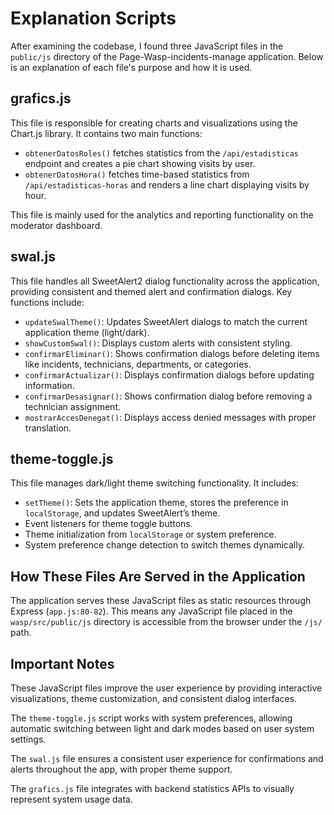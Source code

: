 # Explanation Scripts

After examining the codebase, I found three JavaScript files in the `public/js` directory of the Page-Wasp-incidents-manage application. Below is an explanation of each file's purpose and how it is used.

## grafics.js

This file is responsible for creating charts and visualizations using the Chart.js library. It contains two main functions:  

- `obtenerDatosRoles()` fetches statistics from the `/api/estadisticas` endpoint and creates a pie chart showing visits by user.  
- `obtenerDatosHora()` fetches time-based statistics from `/api/estadisticas-horas` and renders a line chart displaying visits by hour.  

This file is mainly used for the analytics and reporting functionality on the moderator dashboard.

## swal.js

This file handles all SweetAlert2 dialog functionality across the application, providing consistent and themed alert and confirmation dialogs. Key functions include:

- `updateSwalTheme()`: Updates SweetAlert dialogs to match the current application theme (light/dark).  
- `showCustomSwal()`: Displays custom alerts with consistent styling.  
- `confirmarEliminar()`: Shows confirmation dialogs before deleting items like incidents, technicians, departments, or categories.  
- `confirmarActualizar()`: Displays confirmation dialogs before updating information.  
- `confirmarDesasignar()`: Shows confirmation dialog before removing a technician assignment.  
- `mostrarAccesDenegat()`: Displays access denied messages with proper translation.  

## theme-toggle.js

This file manages dark/light theme switching functionality. It includes:

- `setTheme()`: Sets the application theme, stores the preference in `localStorage`, and updates SweetAlert’s theme.  
- Event listeners for theme toggle buttons.  
- Theme initialization from `localStorage` or system preference.  
- System preference change detection to switch themes dynamically.  

## How These Files Are Served in the Application

The application serves these JavaScript files as static resources through Express (`app.js:80-82`). This means any JavaScript file placed in the `wasp/src/public/js` directory is accessible from the browser under the `/js/` path.

## Important Notes

These JavaScript files improve the user experience by providing interactive visualizations, theme customization, and consistent dialog interfaces.

The `theme-toggle.js` script works with system preferences, allowing automatic switching between light and dark modes based on user system settings.

The `swal.js` file ensures a consistent user experience for confirmations and alerts throughout the app, with proper theme support.

The `grafics.js` file integrates with backend statistics APIs to visually represent system usage data.


